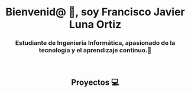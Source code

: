 <h1 align="center">Bienvenid@ 👋, soy Francisco Javier Luna Ortiz</h1>
<h3 align="center">Estudiante de Ingeniería Informática, apasionado de la tecnología y el aprendizaje continuo.📕</h3>
<br>
<h2 align="center">Proyectos 💻</h2>
<h3></h3>


